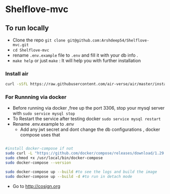 # Shelflove-mvc
 
## To run locally
- Clone the repo ```git clone git@github.com:Arshdeep54/Shelflove-mvc.git```
- ```cd Shelflove-mvc ```
- rename `.env.example` file to `.env` and fill it with your db info .
- ```make help``` or just ```make``` : It will help you with further installation 

### Install air 
```bash
curl -sSfL https://raw.githubusercontent.com/air-verse/air/master/install.sh | sh -s -- -b $(go env GOPATH)/bin
```

### For Runnning via  docker

- Before running via docker ,free up the port 3306,  stop your mysql server with ```sudo service mysql stop``` 
- To Restart the service after testing docker ```sudo service mysql restart``` 
- Rename .env.example to .env 
  - Add any jwt secret and dont change the db configurations , docker compose uses that 


```bash

#install docker-compose if not 
sudo curl -L "https://github.com/docker/compose/releases/download/1.29.2/docker-compose-$(uname -s)-$(uname -m)" -o /usr/local/bin/docker-compose
sudo chmod +x /usr/local/bin/docker-compose
sudo docker-compose --version

sudo docker-compose up --build #to see the logs and build the image 
sudo docker-compose up --build -d #to run in detach mode 


```
- Go to http://cosign.org 